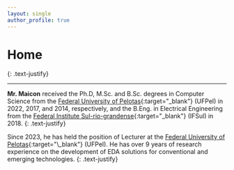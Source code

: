 ```yaml
---
layout: single
author_profile: true
---
```


# Home
{: .text-justify}

<hr>

**Mr. Maicon** received the Ph.D, M.Sc. and B.Sc. degrees in Computer Science from the [Federal University of Pelotas](https://ufpel.edu.br){:target="\_blank"} (UFPel) in 2022, 2017, and 2014, respectively, and the B.Eng. in Electrical Engineering from the [Federal Institute Sul-rio-grandense](https://ifsul.edu.br){:target="\_blank"} (IFSul) in 2018. 
{: .text-justify} 

Since 2023, he has held the position of Lecturer at the [Federal University of Pelotas]([https://ifsul.edu.br](https://ufpel.edu.br)){:target="\_blank"} (UFPel). He has over 9 years of research experience on the development of EDA solutions for conventional and emerging technologies.
{: .text-justify}
